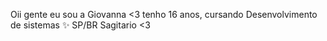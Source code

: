 Oii gente
eu sou a Giovanna <3 
tenho 16 anos, cursando Desenvolvimento de sistemas ✨
SP/BR
Sagitario <3

